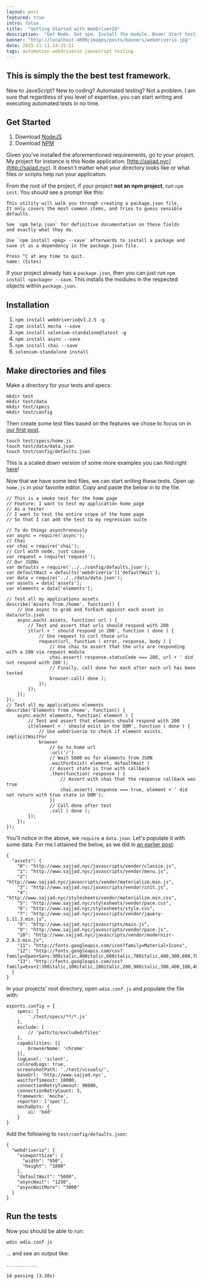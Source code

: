 ```yaml
---
layout: post
featured: true
intro: false
title:  "Getting Started with WebDriverIO"
description:  "Get Node. Get npm. Install the module. Boom! Start testing anything from websites to native applications."
banner: "http://localhost:4000/images/posts/banners/webdriverio.jpg"
date: 2015-11-11 14:31:11
tags: automation webdriverio javascript testing
---
```


## This is simply the the best test framework.
New to JavaScript? New to coding? Automated testing? Not a problem. I am sure that regardless of you level of expertise, you can start writing and executing automated tests in no time. 

## Get Started

1. Download [NodeJS](https://nodejs.org/en/download/)
2. Download [NPM](https://www.npmjs.com/package/npm)

Given you've installed the aforementioned requirements, go to your project. My project for instance is this Node application: [http://sajjad.nyc](http://sajjad.nyc). It doesn't matter what your directory looks like or what files or scripts help run your application.

From the root of the project, if your project **not an npm project**, run `npm init`. You should see a prompt like this:

	This utility will walk you through creating a package.json file.
	It only covers the most common items, and tries to guess sensible defaults.

	See `npm help json` for definitive documentation on these fields
	and exactly what they do.

	Use `npm install <pkg> --save` afterwards to install a package and
	save it as a dependency in the package.json file.

	Press ^C at any time to quit.
	name: (Sites)

If your project already has a `package.json`, then you can just run `npm install <package> --save`. This installs the modules in the respected objects within `package.json`.

## Installation

1. `npm install webdriverio@v3.2.5 -g`
2. `npm install mocha --save`
3. `npm install selenium-standalone@latest -g`
4. `npm install async --save`
5. `npm install chai --save`
6. `selenium-standalone install`

## Make directories and files

Make a directory for your tests and specs:

	mkdir test
	mkdir test/data
	mkdir test/specs
	mkdir test/config

Then create some test files based on the features we chose to focus on in [our first post](/2015/10/25/Automating-Tests-For-My-Site.html).

	touch test/specs/home.js
	touch test/data/data.json
	touch test/config/defaults.json


This is a scaled down version of some more examples you can find right [here](https://github.com/sajjadhossain/twoPoint0/tree/master/test/specs/regression)!

Now that we have some test files, we can start writing these tests. Open up `home.js` in your favorite editor. Copy and paste the below in to the file.

	// This is a smoke test for the home page
	// Feature: I want to test my application home page
	// As a tester
	// I want to test the entire scope of the home page
	// So that I can add the test to my regression suite
	
	// To do things asynchronously
	var async = require('async');
	// Chai
	var chai = require('chai');
	// Curl with node, just cause
	var request = require('request');
	// Our JSONs
	var defaults = require('../../config/defaults.json');
	var defaultWait = defaults['webdriverio']['defaultWait'];
	var data = require('../../data/data.json');
	var assets = data['assets'];
	var elements = data['elements'];
	
	// Test all my applications assets
	describe('Assets from /home', function() {
	    // Use async to grab and forEach against each asset in data/urls.json
	    async.each( assets, function( url ) {
	        // Test and assert that urls should respond with 200
	        it(url + ' should respond in 200', function ( done ) {
	            // Use request to curl those urls
	            request(url, function ( error, response, body ) {
	                // Use chai to assert that the urls are responding with a 200 via request module
	                chai.assert( response.statusCode === 200, url + ' did not respond with 200');
	                // Finally, call done for each after each url has been tested
	                browser.call( done );
	            });
	        });
	    });
	});
	// Test all my applications elements
	describe('Elements from /home', function() {
	    async.each( elements, function( element ) {
	        // Test and assert that elements should respond with 200
	        it(element + ' should exist in the DOM', function ( done ) {
	            // Use webdriverio to check if element exists, implicitWaitFor
	            browser
	                // Go to home url
	                .url('/')
	                // Wait 5000 ms for elements from JSON
	                .waitForExist( element, defaultWait )
	                // Assert state is true with callback
	                .then(function( response ) {
	                    // Assert with chai that the response callback was true
	                    chai.assert( response === true, element + ' did not return with true state in DOM');
	                })
	                // Call done after test
	                .call ( done );
	        });
	    });
	});
	
You'll notice in the above, we `require` a `data.json`. Let's populate it with some data. For me I attained the below, as we did in [an earlier post](/2015/02/11/Client-Side-Dependencies-For-My-Application.html):

	{
	  "assets": {
	    "0": "http://www.sajjad.nyc/javascripts/vendor/classie.js",
	    "1": "http://www.sajjad.nyc/javascripts/vendor/menu.js",
	    "2": "http://www.sajjad.nyc/javascripts/vendor/materialize.min.js",
	    "3": "http://www.sajjad.nyc/javascripts/vendor/init.js",
	    "4": "http://www.sajjad.nyc/stylesheets/vendor/materialize.min.css",
	    "5": "http://www.sajjad.nyc/stylesheets/vendor/pace.css",
	    "6": "http://www.sajjad.nyc/stylesheets/style.css",
	    "7": "http://www.sajjad.nyc/javascripts/vendor/jquery-1.11.3.min.js",
	    "8": "http://www.sajjad.nyc/javascripts/main.js",
	    "9": "http://www.sajjad.nyc/javascripts/vendor/pace.js",
	    "10": "http://www.sajjad.nyc/javascripts/vendor/modernizr-2.8.3.min.js",
	    "11": "http://fonts.googleapis.com/icon?family=Material+Icons",
	    "12": "http://fonts.googleapis.com/css?family=Open+Sans:300italic,400italic,600italic,700italic,400,300,600,700,800",
	    "13": "http://fonts.googleapis.com/css?family=Exo+2:300italic,100italic,200italic,200,900italic,300,400,100,400italic,900"
	  }
	}

In your projects' root directory, open `wdio.conf.js` and populate the file with:

	exports.config = {
	    specs: [
	        './test/specs/**/*.js'
	    ],
	    exclude: [
	        // 'path/to/excluded/files'
	    ],
	    capabilities: [{
	        browserName: 'chrome'
	    }],
	    logLevel: 'silent',
	    coloredLogs: true,
	    screenshotPath: './test/visuals/',
	    baseUrl: 'http://www.sajjad.nyc',
	    waitforTimeout: 10000,
	    connectionRetryTimeout: 90000,
	    connectionRetryCount: 3,
	    framework: 'mocha',
	    reporter: ['spec'],
	    mochaOpts: {
	        ui: 'bdd'
	    }
	}

Add the following to `test/config/defaults.json`:

	{
	  "webdriverio": {
	    "viewportSize": {
	      "width": "950",
	      "height": "1000"
	    },
	    "defaultWait": "5000",
	    "asyncWait": "1250",
	    "asyncWaitMore": "3000"
	  }
	}

## Run the tests

Now you should be able to run:

 `wdio wdio.conf.js` 
 
... and see an output like:

	․․․․․․․․․․․․․․
	
	14 passing (3.30s)
